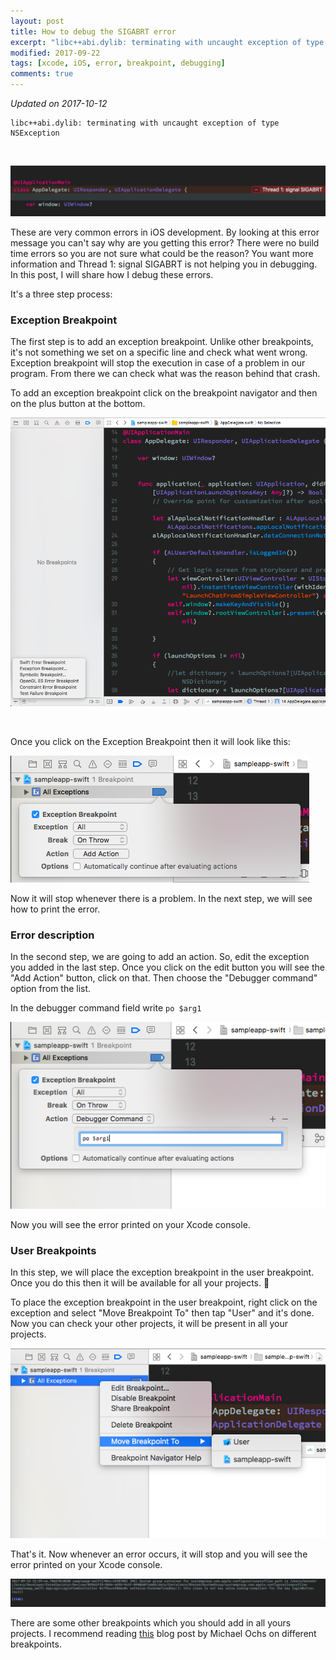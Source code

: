 ```yaml
---
layout: post
title: How to debug the SIGABRT error
excerpt: "libc++abi.dylib: terminating with uncaught exception of type NSException"
modified: 2017-09-22
tags: [xcode, iOS, error, breakpoint, debugging]
comments: true
---
```


*Updated on 2017-10-12*


```
libc++abi.dylib: terminating with uncaught exception of type NSException
```
&nbsp;

![](../img/sigabrt_scr.png)

These are very common errors in iOS development. By looking at this error message you can't say why are you getting this error? There were no build time errors so you are not sure what could be the reason? You want more information and Thread 1: signal SIGABRT is not helping you in debugging. In this post, I will share how I debug these errors.

It's a three step process:

### Exception Breakpoint

The first step is to add an exception breakpoint. Unlike other breakpoints, it's not something we set on a specific line and check what went wrong. Exception breakpoint will stop the execution in case of a problem in our program. From there we can check what was the reason behind that crash.

To add an exception breakpoint click on the breakpoint navigator and then on the plus button at the bottom.

![](../img/exception_breakpoint_1.png)

&nbsp;

Once you click on the Exception Breakpoint then it will look like this:

![](../img/exception_breakpoint_2.png)

Now it will stop whenever there is a problem. In the next step, we will see how to print the error.

### Error description

In the second step, we are going to add an action. So, edit the exception you added in the last step. Once you click on the edit button you will see the "Add Action" button, click on that. Then choose the "Debugger command" option from the list.

In the debugger command field write `po $arg1`

![](../img/debugger_command.png)

Now you will see the error printed on your Xcode console.

### User Breakpoints

In this step, we will place the exception breakpoint in the user breakpoint. Once you do this then it will be available for all your projects. 🚀

To place the exception breakpoint in the user breakpoint, right click on the exception and select "Move Breakpoint To" then tap "User" and it's done. Now you can check your other projects, it will be present in all your projects.

![](../img/move_to_user.png)

That's it. Now whenever an error occurs, it will stop and you will see the error printed on your Xcode console.

![](../img/breakpoint_log.png)


There are some other breakpoints which you should add in all yours projects. I recommend reading [this](https://pspdfkit.com/blog/2017/user-breakpoints-in-xcode/) blog post by Michael Ochs on different breakpoints.
